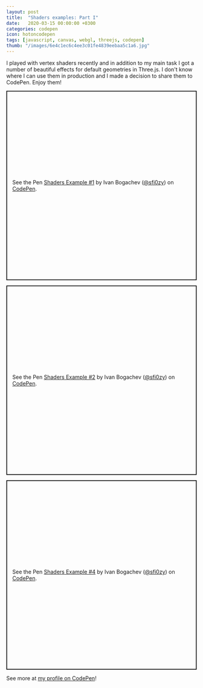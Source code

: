 ```yaml
---
layout: post
title:  "Shaders examples: Part I"
date:   2020-03-15 00:00:00 +0300
categories: codepen
icon: hotoncodepen
tags: [javascript, canvas, webgl, threejs, codepen]
thumb: "/images/6e4c1ec6c4ee3c01fe4839eebaa5c1a6.jpg"
---
```


I played with vertex shaders recently and in addition to my main task I got a number of beautiful effects for default geometries in Three.js. I don't know where I can use them in production and I made a decision to share them to CodePen. Enjoy them!

<p class='codepen' data-height='500' data-theme-id='light' data-default-tab='result' data-user='sfi0zy' data-slug-hash='NWqMPQm' style='height: 500px; box-sizing: border-box; display: flex; align-items: center; justify-content: center; border: 2px solid; margin: 1em 0; padding: 1em;' data-pen-title='Shaders Example #1'>
  <span>See the Pen <a href='https://codepen.io/sfi0zy/pen/NWqMPQm'>
  Shaders Example #1</a> by Ivan Bogachev (<a href='https://codepen.io/sfi0zy'>@sfi0zy</a>)
  on <a href='https://codepen.io'>CodePen</a>.</span>
</p>


<p class='codepen' data-height='500' data-theme-id='light' data-default-tab='result' data-user='sfi0zy' data-slug-hash='eYNrNOJ' style='height: 500px; box-sizing: border-box; display: flex; align-items: center; justify-content: center; border: 2px solid; margin: 1em 0; padding: 1em;' data-pen-title='Shaders Example #2'>
  <span>See the Pen <a href='https://codepen.io/sfi0zy/pen/eYNrNOJ'>
  Shaders Example #2</a> by Ivan Bogachev (<a href='https://codepen.io/sfi0zy'>@sfi0zy</a>)
  on <a href='https://codepen.io'>CodePen</a>.</span>
</p>


<p class='codepen' data-height='500' data-theme-id='light' data-default-tab='result' data-user='sfi0zy' data-slug-hash='RwPyPBd' style='height: 500px; box-sizing: border-box; display: flex; align-items: center; justify-content: center; border: 2px solid; margin: 1em 0; padding: 1em;' data-pen-title='Shaders Example #4'>
  <span>See the Pen <a href='https://codepen.io/sfi0zy/pen/RwPyPBd'>
  Shaders Example #4</a> by Ivan Bogachev (<a href='https://codepen.io/sfi0zy'>@sfi0zy</a>)
  on <a href='https://codepen.io'>CodePen</a>.</span>
</p>

<script async src='https://static.codepen.io/assets/embed/ei.js'></script>

See more at <a href='https://codepen.io/sfi0zy/'>my profile on CodePen</a>!

